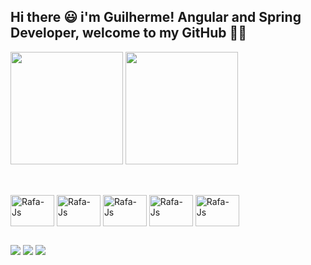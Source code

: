 ## Hi there 😃 i'm Guilherme! Angular and Spring Developer, welcome to my GitHub 🐱‍👤
<div heigth="190em">
  <img height="180em" src="https://github-readme-stats.vercel.app/api?username=Fioshi&theme=tokyonight&show_icons=true&hide_border=true&count_private=true">
  <img height="180em" src="https://github-readme-stats.vercel.app/api/top-langs/?username=Fioshi&theme=tokyonight&show_icons=true&hide_border=true&layout=compact">
</div>

##
<div style="display: inline_block"><br>
  <img align="center" alt="Rafa-Js" height="50" width="70" src="https://cdn.jsdelivr.net/gh/devicons/devicon/icons/java/java-original.svg"/>
  <img align="center" alt="Rafa-Js" height="50" width="70" src="https://cdn.jsdelivr.net/gh/devicons/devicon/icons/spring/spring-original-wordmark.svg"/>
  <img align="center" alt="Rafa-Js" height="50" width="70" src="https://cdn.jsdelivr.net/gh/devicons/devicon/icons/angularjs/angularjs-original.svg" />
  <img align="center" alt="Rafa-Js" height="50" width="70" src="https://cdn.jsdelivr.net/gh/devicons/devicon/icons/mysql/mysql-original.svg" />
  <img align="center" alt="Rafa-Js" height="50" width="70" src="https://cdn.jsdelivr.net/gh/devicons/devicon/icons/oracle/oracle-original.svg" />
</div>

##
<div>  
  <a href="https://www.youtube.com/channel/UCo3vxXEkcwwAVqxU8CTlBeg" target="_blank"><img src="https://img.shields.io/badge/YouTube-FF0000?style=for-the-badge&logo=youtube&logoColor=white" target="_blank"></a>
  <a href="mailto:guilhermefiochi002@gmail.com"><img src="https://img.shields.io/badge/-Gmail-%23333?style=for-the-badge&logo=gmail&logoColor=white" target="_blank"></a>
  <a href="https://www.linkedin.com/in/guilhermefiochi" target="_blank"><img src="https://img.shields.io/badge/-LinkedIn-%230077B5?style=for-the-badge&logo=linkedin&logoColor=white" target="_blank"></a> 
</div>


